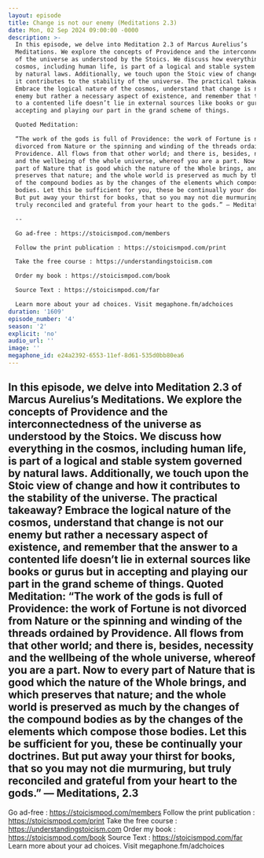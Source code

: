 ```yaml
---
layout: episode
title: Change is not our enemy (Meditations 2.3)
date: Mon, 02 Sep 2024 09:00:00 -0000
description: >-
  In this episode, we delve into Meditation 2.3 of Marcus Aurelius’s
  Meditations. We explore the concepts of Providence and the interconnectedness
  of the universe as understood by the Stoics. We discuss how everything in the
  cosmos, including human life, is part of a logical and stable system governed
  by natural laws. Additionally, we touch upon the Stoic view of change and how
  it contributes to the stability of the universe. The practical takeaway?
  Embrace the logical nature of the cosmos, understand that change is not our
  enemy but rather a necessary aspect of existence, and remember that the answer
  to a contented life doesn’t lie in external sources like books or gurus but in
  accepting and playing our part in the grand scheme of things.

  Quoted Meditation:

  “The work of the gods is full of Providence: the work of Fortune is not
  divorced from Nature or the spinning and winding of the threads ordained by
  Providence. All flows from that other world; and there is, besides, necessity
  and the wellbeing of the whole universe, whereof you are a part. Now to every
  part of Nature that is good which the nature of the Whole brings, and which
  preserves that nature; and the whole world is preserved as much by the changes
  of the compound bodies as by the changes of the elements which compose those
  bodies. Let this be sufficient for you, these be continually your doctrines.
  But put away your thirst for books, that so you may not die murmuring, but
  truly reconciled and grateful from your heart to the gods.” — Meditations, 2.3

  --

  Go ad-free : https://stoicismpod.com/members

  Follow the print publication : https://stoicismpod.com/print

  Take the free course : https://understandingstoicism.com

  Order my book : https://stoicismpod.com/book

  Source Text : https://stoicismpod.com/far

  Learn more about your ad choices. Visit megaphone.fm/adchoices
duration: '1609'
episode_number: '4'
season: '2'
explicit: 'no'
audio_url: ''
image: ''
megaphone_id: e24a2392-6553-11ef-8d61-535d0bb80ea6
---
```


In this episode, we delve into Meditation 2.3 of Marcus Aurelius’s Meditations. We explore the concepts of Providence and the interconnectedness of the universe as understood by the Stoics. We discuss how everything in the cosmos, including human life, is part of a logical and stable system governed by natural laws. Additionally, we touch upon the Stoic view of change and how it contributes to the stability of the universe. The practical takeaway? Embrace the logical nature of the cosmos, understand that change is not our enemy but rather a necessary aspect of existence, and remember that the answer to a contented life doesn’t lie in external sources like books or gurus but in accepting and playing our part in the grand scheme of things.
Quoted Meditation:
“The work of the gods is full of Providence: the work of Fortune is not divorced from Nature or the spinning and winding of the threads ordained by Providence. All flows from that other world; and there is, besides, necessity and the wellbeing of the whole universe, whereof you are a part. Now to every part of Nature that is good which the nature of the Whole brings, and which preserves that nature; and the whole world is preserved as much by the changes of the compound bodies as by the changes of the elements which compose those bodies. Let this be sufficient for you, these be continually your doctrines. But put away your thirst for books, that so you may not die murmuring, but truly reconciled and grateful from your heart to the gods.” — Meditations, 2.3
--
Go ad-free : https://stoicismpod.com/members
Follow the print publication : https://stoicismpod.com/print
Take the free course : https://understandingstoicism.com
Order my book : https://stoicismpod.com/book
Source Text : https://stoicismpod.com/far
Learn more about your ad choices. Visit megaphone.fm/adchoices